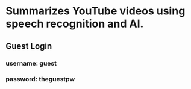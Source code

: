 # Summarizes YouTube videos using speech recognition and AI.

## Guest Login
### username: guest
### password: theguestpw